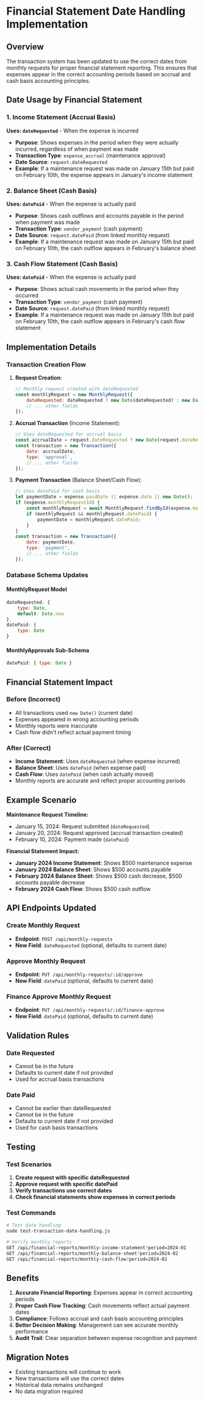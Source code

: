 # Financial Statement Date Handling Implementation

## Overview
The transaction system has been updated to use the correct dates from monthly requests for proper financial statement reporting. This ensures that expenses appear in the correct accounting periods based on accrual and cash basis accounting principles.

## Date Usage by Financial Statement

### 1. Income Statement (Accrual Basis)
**Uses: `dateRequested`** - When the expense is incurred

- **Purpose**: Shows expenses in the period when they were actually incurred, regardless of when payment was made
- **Transaction Type**: `expense_accrual` (maintenance approval)
- **Date Source**: `request.dateRequested`
- **Example**: If a maintenance request was made on January 15th but paid on February 10th, the expense appears in January's income statement

### 2. Balance Sheet (Cash Basis)
**Uses: `datePaid`** - When the expense is actually paid

- **Purpose**: Shows cash outflows and accounts payable in the period when payment was made
- **Transaction Type**: `vendor_payment` (cash payment)
- **Date Source**: `request.datePaid` (from linked monthly request)
- **Example**: If a maintenance request was made on January 15th but paid on February 10th, the cash outflow appears in February's balance sheet

### 3. Cash Flow Statement (Cash Basis)
**Uses: `datePaid`** - When the expense is actually paid

- **Purpose**: Shows actual cash movements in the period when they occurred
- **Transaction Type**: `vendor_payment` (cash payment)
- **Date Source**: `request.datePaid` (from linked monthly request)
- **Example**: If a maintenance request was made on January 15th but paid on February 10th, the cash outflow appears in February's cash flow statement

## Implementation Details

### Transaction Creation Flow

1. **Request Creation**:
   ```javascript
   // Monthly request created with dateRequested
   const monthlyRequest = new MonthlyRequest({
       dateRequested: dateRequested ? new Date(dateRequested) : new Date(),
       // ... other fields
   });
   ```

2. **Accrual Transaction** (Income Statement):
   ```javascript
   // Uses dateRequested for accrual basis
   const accrualDate = request.dateRequested ? new Date(request.dateRequested) : new Date();
   const transaction = new Transaction({
       date: accrualDate,
       type: 'approval',
       // ... other fields
   });
   ```

3. **Payment Transaction** (Balance Sheet/Cash Flow):
   ```javascript
   // Uses datePaid for cash basis
   let paymentDate = expense.paidDate || expense.date || new Date();
   if (expense.monthlyRequestId) {
       const monthlyRequest = await MonthlyRequest.findById(expense.monthlyRequestId);
       if (monthlyRequest && monthlyRequest.datePaid) {
           paymentDate = monthlyRequest.datePaid;
       }
   }
   const transaction = new Transaction({
       date: paymentDate,
       type: 'payment',
       // ... other fields
   });
   ```

### Database Schema Updates

#### MonthlyRequest Model
```javascript
dateRequested: {
    type: Date,
    default: Date.now
},
datePaid: {
    type: Date
}
```

#### MonthlyApprovals Sub-Schema
```javascript
datePaid: { type: Date }
```

## Financial Statement Impact

### Before (Incorrect)
- All transactions used `new Date()` (current date)
- Expenses appeared in wrong accounting periods
- Monthly reports were inaccurate
- Cash flow didn't reflect actual payment timing

### After (Correct)
- **Income Statement**: Uses `dateRequested` (when expense incurred)
- **Balance Sheet**: Uses `datePaid` (when expense paid)
- **Cash Flow**: Uses `datePaid` (when cash actually moved)
- Monthly reports are accurate and reflect proper accounting periods

## Example Scenario

**Maintenance Request Timeline:**
- January 15, 2024: Request submitted (`dateRequested`)
- January 20, 2024: Request approved (accrual transaction created)
- February 10, 2024: Payment made (`datePaid`)

**Financial Statement Impact:**
- **January 2024 Income Statement**: Shows $500 maintenance expense
- **January 2024 Balance Sheet**: Shows $500 accounts payable
- **February 2024 Balance Sheet**: Shows $500 cash decrease, $500 accounts payable decrease
- **February 2024 Cash Flow**: Shows $500 cash outflow

## API Endpoints Updated

### Create Monthly Request
- **Endpoint**: `POST /api/monthly-requests`
- **New Field**: `dateRequested` (optional, defaults to current date)

### Approve Monthly Request
- **Endpoint**: `PUT /api/monthly-requests/:id/approve`
- **New Field**: `datePaid` (optional, defaults to current date)

### Finance Approve Monthly Request
- **Endpoint**: `PUT /api/monthly-requests/:id/finance-approve`
- **New Field**: `datePaid` (optional, defaults to current date)

## Validation Rules

### Date Requested
- Cannot be in the future
- Defaults to current date if not provided
- Used for accrual basis transactions

### Date Paid
- Cannot be earlier than dateRequested
- Cannot be in the future
- Defaults to current date if not provided
- Used for cash basis transactions

## Testing

### Test Scenarios
1. **Create request with specific dateRequested**
2. **Approve request with specific datePaid**
3. **Verify transactions use correct dates**
4. **Check financial statements show expenses in correct periods**

### Test Commands
```bash
# Test date handling
node test-transaction-date-handling.js

# Verify monthly reports
GET /api/financial-reports/monthly-income-statement?period=2024-01
GET /api/financial-reports/monthly-balance-sheet?period=2024-02
GET /api/financial-reports/monthly-cash-flow?period=2024-02
```

## Benefits

1. **Accurate Financial Reporting**: Expenses appear in correct accounting periods
2. **Proper Cash Flow Tracking**: Cash movements reflect actual payment dates
3. **Compliance**: Follows accrual and cash basis accounting principles
4. **Better Decision Making**: Management can see accurate monthly performance
5. **Audit Trail**: Clear separation between expense recognition and payment

## Migration Notes

- Existing transactions will continue to work
- New transactions will use the correct dates
- Historical data remains unchanged
- No data migration required


